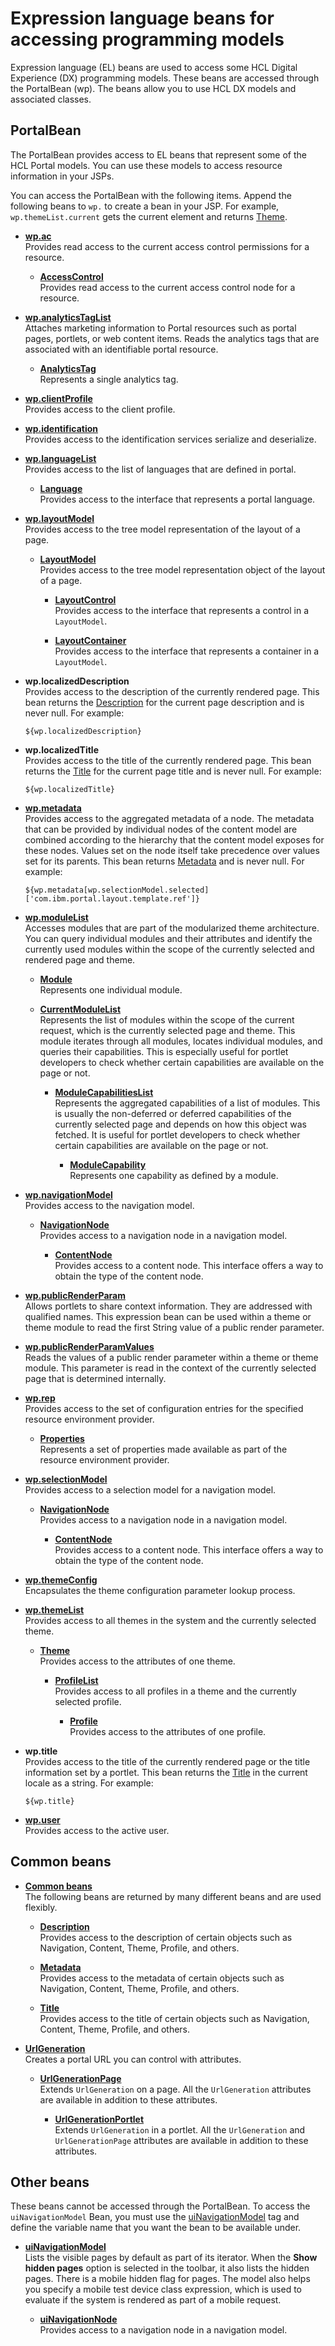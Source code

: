 # Expression language beans for accessing programming models

Expression language (EL) beans are used to access some HCL Digital Experience (DX) programming models. These beans are accessed through the PortalBean (wp). The beans allow you to use HCL DX models and associated classes.

## PortalBean

The PortalBean provides access to EL beans that represent some of the HCL Portal models. You can use these models to access resource information in your JSPs.

You can access the PortalBean with the following items. Append the following beans to `wp.` to create a bean in your JSP. For example, `wp.themeList.current` gets the current element and returns [Theme](./theme_list/theme/index.md).

- **[wp.ac](./access_control/index.md)** <br>
    Provides read access to the current access control permissions for a resource.

    - **[AccessControl](./access_control/themeopt_el_bean_acc_crtl_node.md)** <br>
        Provides read access to the current access control node for a resource.

- **[wp.analyticsTagList](./analytics_taglist/index.md)** <br>
    Attaches marketing information to Portal resources such as portal pages, portlets, or web content items. Reads the analytics tags that are associated with an identifiable portal resource.

    - **[AnalyticsTag](./analytics_taglist/themeopt_el_bean_analy_tag.md)** <br>
        Represents a single analytics tag.

- **[wp.clientProfile](./themeopt_el_bean_client_profile.md)** <br>
    Provides access to the client profile.

- **[wp.identification](./themeopt_el_bean_id.md)** <br>
    Provides access to the identification services serialize and deserialize.

- **[wp.languageList](./language_list/index.md)** <br>
    Provides access to the list of languages that are defined in portal.

    - **[Language](./language_list/themeopt_el_bean_lang.md)** <br>
        Provides access to the interface that represents a portal language.

- **[wp.layoutModel](./layout_model/index.md)** <br>
    Provides access to the tree model representation of the layout of a page.

    - **[LayoutModel](./layout_model/themeopt_el_bean_lay_model.md)** <br>
        Provides access to the tree model representation object of the layout of a page.

        - **[LayoutControl](./layout_model/themeopt_el_bean_lay_control.md)** <br>
            Provides access to the interface that represents a control in a `LayoutModel`.

        - **[LayoutContainer](./layout_model/themeopt_el_bean_lay_container.md)** <br>
            Provides access to the interface that represents a container in a `LayoutModel`.

- **wp.localizedDescription** <br>
    Provides access to the description of the currently rendered page. This bean returns the [Description](./common_beans/themeopt_el_bean_description.md) for the current page description and is never null. For example:

    ```
    ${wp.localizedDescription}
    ```

- **wp.localizedTitle** <br>
    Provides access to the title of the currently rendered page. This bean returns the [Title](./common_beans/themeopt_el_bean_title.md) for the current page title and is never null. For example:

    ```
    ${wp.localizedTitle}
    ```

- **[wp.metadata](./themeopt_el_bean_agg_meta_provi.md)** <br>
    Provides access to the aggregated metadata of a node. The metadata that can be provided by individual nodes of the content model are combined according to the hierarchy that the content model exposes for these nodes. Values set on the node itself take precedence over values set for its parents. This bean returns [Metadata](./common_beans/themeopt_el_bean_meta.md) and is never null. For example:

    ```
    ${wp.metadata[wp.selectionModel.selected]['com.ibm.portal.layout.template.ref']}
    ```

- **[wp.moduleList](./module_list/index.md)** <br>
    Accesses modules that are part of the modularized theme architecture. You can query individual modules and their attributes and identify the currently used modules within the scope of the currently selected and rendered page and theme.

    - **[Module](./module_list/current_module_list/index.md)** <br>
        Represents one individual module.

    - **[CurrentModuleList](./module_list/current_module_list/themeopt_el_bean_mod_current_list.md)** <br>
        Represents the list of modules within the scope of the current request, which is the currently selected page and theme. This module iterates through all modules, locates individual modules, and queries their capabilities. This is especially useful for portlet developers to check whether certain capabilities are available on the page or not.

        - **[ModuleCapabilitiesList](./module_list/current_module_list/module_capabilities_list/index.md)** <br>
            Represents the aggregated capabilities of a list of modules. This is usually the non-deferred or deferred capabilities of the currently selected page and depends on how this object was fetched. It is useful for portlet developers to check whether certain capabilities are available on the page or not.

            - **[ModuleCapability](./module_list/current_module_list/module_capabilities_list/themeopt_el_bean_mod_cap.md)** <br>
                Represents one capability as defined by a module.

- **[wp.navigationModel](./nav_model/index.md)** <br>
    Provides access to the navigation model.

    - **[NavigationNode](./nav_model/themeopt_el_bean_nav_node.md)** <br>
        Provides access to a navigation node in a navigation model.

        - **[ContentNode](./nav_model/themeopt_el_bean_content_node.md)** <br>
            Provides access to a content node. This interface offers a way to obtain the type of the content node.

- **[wp.publicRenderParam](./themeopt_el_bean_pub_render_param.md)** <br>
    Allows portlets to share context information. They are addressed with qualified names. This expression bean can be used within a theme or theme module to read the first String value of a public render parameter.

- **[wp.publicRenderParamValues](./themeopt_el_bean_pub_render_param_values.md)** <br>
    Reads the values of a public render parameter within a theme or theme module. This parameter is read in the context of the currently selected page that is determined internally.

- **[wp.rep](./resource_environment_provider/index.md)** <br>
    Provides access to the set of configuration entries for the specified resource environment provider.

    - **[Properties](./resource_environment_provider/themeopt_el_bean_prop.md)** <br>
        Represents a set of properties made available as part of the resource environment provider.

- **[wp.selectionModel](./selection_model/index.md)**<br>
    Provides access to a selection model for a navigation model.

    - **[NavigationNode](./selection_model/themeopt_el_bean_nav_node.md)** <br>
        Provides access to a navigation node in a navigation model.

        - **[ContentNode](./selection_model/themeopt_el_bean_content_node.md)** <br>
            Provides access to a content node. This interface offers a way to obtain the type of the content node.

- **[wp.themeConfig](./themeopt_el_bean_theme_cfg.md)** <br>
    Encapsulates the theme configuration parameter lookup process.

- **[wp.themeList](./theme_list/index.md)** <br>
    Provides access to all themes in the system and the currently selected theme.

    - **[Theme](./theme_list/theme/index.md)** <br>
        Provides access to the attributes of one theme.

        - **[ProfileList](./theme_list/theme/profile_list/index.md)** <br>
            Provides access to all profiles in a theme and the currently selected profile.

            - **[Profile](./theme_list/theme/profile_list/themeopt_el_bean_profile.md)** <br>
                Provides access to the attributes of one profile.

- **wp.title** <br>
    Provides access to the title of the currently rendered page or the title information set by a portlet. This bean returns the [Title](./common_beans/themeopt_el_bean_title.md) in the current locale as a string. For example:

    ```
    ${wp.title}
    ```    

- **[wp.user](./themeopt_el_bean_user.md)** <br>
    Provides access to the active user.

## Common beans

- **[Common beans](./common_beans/index.md)** <br>
    The following beans are returned by many different beans and are used flexibly.

    - **[Description](./common_beans/themeopt_el_bean_description.md)** <br>
        Provides access to the description of certain objects such as Navigation, Content, Theme, Profile, and others.

    - **[Metadata](./common_beans/themeopt_el_bean_meta.md)** <br>
        Provides access to the metadata of certain objects such as Navigation, Content, Theme, Profile, and others.

    - **[Title](./common_beans/themeopt_el_bean_title.md)** <br>
        Provides access to the title of certain objects such as Navigation, Content, Theme, Profile, and others.

- **[UrlGeneration](./common_beans/url_generation/index.md)** <br>
    Creates a portal URL you can control with attributes.

    - **[UrlGenerationPage](./common_beans/url_generation/themeopt_el_bean_url_gen_page.md)** <br>
        Extends `UrlGeneration` on a page. All the `UrlGeneration` attributes are available in addition to these attributes.

       - **[UrlGenerationPortlet](./common_beans/url_generation/themeopt_el_bean_url_gen_portlet.md)** <br>
            Extends `UrlGeneration` in a portlet. All the `UrlGeneration` and `UrlGenerationPage` attributes are available in addition to these attributes.

## Other beans

These beans cannot be accessed through the PortalBean. To access the `uiNavigationModel` Bean, you must use the [uiNavigationModel](../../../themes_skins/customizing_theme/portal_jsp_tag/dgn_ptlnavig.md#portal-navigation-tags) tag and define the variable name that you want the bean to be available under.

- **[uiNavigationModel](./ui_nav_model/index.md)** <br>
    Lists the visible pages by default as part of its iterator. When the **Show hidden pages** option is selected in the toolbar, it also lists the hidden pages. There is a mobile hidden flag for pages. The model also helps you specify a mobile test device class expression, which is used to evaluate if the system is rendered as part of a mobile request.

    - **[uiNavigationNode](./ui_nav_model/themeopt_el_bean_ui_nav_node.md)** <br>
        Provides access to a navigation node in a navigation model.
